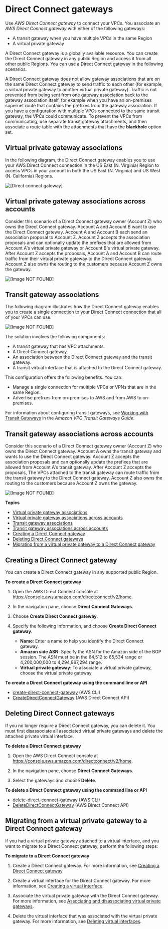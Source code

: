 # Direct Connect gateways<a name="direct-connect-gateways-intro"></a>

Use *AWS Direct Connect gateway* to connect your VPCs\. You associate an *AWS Direct Connect gateway* with either of the following gateways: 
+ A transit gateway when you have multiple VPCs in the same Region
+ A virtual private gateway

 A Direct Connect gateway is a globally available resource\. You can create the Direct Connect gateway in any public Region and access it from all other public Regions\. You can use a Direct Connect gateway in the following scenarios\.

A Direct Connect gateway does not allow gateway associations that are on the same Direct Connect gateway to send traffic to each other \(for example, a virtual private gateway to another virtual private gateway\)\. Traffic is not prevented from being sent from one gateway association back to the gateway association itself, for example when you have an on\-premises supernet route that contains the prefixes from the gateway association\. If you have a configuration with multiple VPCs connected to the same transit gateway, the VPCs could communicate\. To prevent the VPCs from communicating, use separate transit gateway attachments, and then associate a route table with the attachments that have the **blackhole** option set\.

## Virtual private gateway associations<a name="virtual-private-gateway"></a>

In the following diagram, the Direct Connect gateway enables you to use your AWS Direct Connect connection in the US East \(N\. Virginia\) Region to access VPCs in your account in both the US East \(N\. Virginia\) and US West \(N\. California\) Regions\.

![\[Direct connect gateway\]](http://docs.aws.amazon.com/directconnect/latest/UserGuide/images/dx-gateway.png)

## Virtual private gateway associations across accounts<a name="virtual-private-gateway-across-accounts"></a>

Consider this scenario of a Direct Connect gateway owner \(Account Z\) who owns the Direct Connect gateway\. Account A and Account B want to use the Direct Connect gateway\. Account A and Account B each send an association proposal to Account Z\. Account Z accepts the association proposals and can optionally update the prefixes that are allowed from Account A's virtual private gateway or Account B's virtual private gateway\. After Account Z accepts the proposals, Account A and Account B can route traffic from their virtual private gateway to the Direct Connect gateway\. Account Z also owns the routing to the customers because Account Z owns the gateway\.

![\[Image NOT FOUND\]](http://docs.aws.amazon.com/directconnect/latest/UserGuide/images/ma-vpc.png)

## Transit gateway associations<a name="transit-gateway"></a>

The following diagram illustrates how the Direct Connect gateway enables you to create a single connection to your Direct Connect connection that all of your VPCs can use\.

![\[Image NOT FOUND\]](http://docs.aws.amazon.com/directconnect/latest/UserGuide/images/direct-connect-tgw.png)

The solution involves the following components:
+ A transit gateway that has VPC attachments\.
+ A Direct Connect gateway\.
+ An association between the Direct Connect gateway and the transit gateway\.
+ A transit virtual interface that is attached to the Direct Connect gateway\.

This configuration offers the following benefits\. You can:
+ Manage a single connection for multiple VPCs or VPNs that are in the same Region\.
+ Advertise prefixes from on\-premises to AWS and from AWS to on\-premises\.

For information about configuring transit gateways, see [Working with Transit Gateways](https://docs.aws.amazon.com/vpc/latest/tgw/tgw-dcg-attachments.html) in the *Amazon VPC Transit Gateways Guide*\.

## Transit gateway associations across accounts<a name="transit-gateway-across-accounts"></a>

Consider this scenario of a Direct Connect gateway owner \(Account Z\) who owns the Direct Connect gateway\. Account A owns the transit gateway and wants to use the Direct Connect gateway\. Account Z accepts the association proposals and can optionally update the prefixes that are allowed from Account A's transit gateway\. After Account Z accepts the proposals, The VPCs attached to the transit gateway can route traffic from the transit gateway to the Direct Connect gateway\. Account Z also owns the routing to the customers because Account Z owns the gateway\.

![\[Image NOT FOUND\]](http://docs.aws.amazon.com/directconnect/latest/UserGuide/images/direct-connect-ma-tgw.png)

**Topics**
+ [Virtual private gateway associations](#virtual-private-gateway)
+ [Virtual private gateway associations across accounts](#virtual-private-gateway-across-accounts)
+ [Transit gateway associations](#transit-gateway)
+ [Transit gateway associations across accounts](#transit-gateway-across-accounts)
+ [Creating a Direct Connect gateway](#create-direct-connect-gateway)
+ [Deleting Direct Connect gateways](#delete-direct-connect-gateway)
+ [Migrating from a virtual private gateway to a Direct Connect gateway](#migrate-to-direct-connect-gateway)

## Creating a Direct Connect gateway<a name="create-direct-connect-gateway"></a>

You can create a Direct Connect gateway in any supported public Region\. 

**To create a Direct Connect gateway**

1. Open the AWS Direct Connect console at [https://console\.aws\.amazon\.com/directconnect/v2/home](https://console.aws.amazon.com/directconnect/v2/home)\.

1. In the navigation pane, choose **Direct Connect Gateways**\.

1. Choose **Create Direct Connect gateway**\.

1. Specify the following information, and choose **Create Direct Connect gateway**\.
   + **Name**: Enter a name to help you identify the Direct Connect gateway\.
   + **Amazon side ASN**: Specify the ASN for the Amazon side of the BGP session\. The ASN must be in the 64,512 to 65,534 range or 4,200,000,000 to 4,294,967,294 range\.
   + **Virtual private gateway**: To associate a virtual private gateway, choose the virtual private gateway\.

**To create a Direct Connect gateway using the command line or API**
+ [create\-direct\-connect\-gateway](https://docs.aws.amazon.com/cli/latest/reference/directconnect/create-direct-connect-gateway.html) \(AWS CLI\)
+ [CreateDirectConnectGateway](https://docs.aws.amazon.com/directconnect/latest/APIReference/API_CreateDirectConnectGateway.html) \(AWS Direct Connect API\)

## Deleting Direct Connect gateways<a name="delete-direct-connect-gateway"></a>

If you no longer require a Direct Connect gateway, you can delete it\. You must first disassociate all associated virtual private gateways and delete the attached private virtual interface\.

**To delete a Direct Connect gateway**

1. Open the AWS Direct Connect console at [https://console\.aws\.amazon\.com/directconnect/v2/home](https://console.aws.amazon.com/directconnect/v2/home)\.

1. In the navigation pane, choose **Direct Connect Gateways**\.

1. Select the gateways and choose **Delete**\.

**To delete a Direct Connect gateway using the command line or API**
+ [delete\-direct\-connect\-gateway](https://docs.aws.amazon.com/cli/latest/reference/directconnect/delete-direct-connect-gateway.html) \(AWS CLI\)
+ [DeleteDirectConnectGateway](https://docs.aws.amazon.com/directconnect/latest/APIReference/API_DeleteDirectConnectGateway.html) \(AWS Direct Connect API\)

## Migrating from a virtual private gateway to a Direct Connect gateway<a name="migrate-to-direct-connect-gateway"></a>

If you had a virtual private gateway attached to a virtual interface, and you want to migrate to a Direct Connect gateway, perform the following steps:

**To migrate to a Direct Connect gateway**

1. Create a Direct Connect gateway\. For more information, see [Creating a Direct Connect gateway](#create-direct-connect-gateway)\.

1. Create a virtual interface for the Direct Connect gateway\. For more information, see [Creating a virtual interface](create-vif.md)\.

1. Associate the virtual private gateway with the Direct Connect gateway\. For more information, see [Associating and disassociating virtual private gateways](virtualgateways.md#associate-vgw-with-direct-connect-gateway)\.

1. Delete the virtual interface that was associated with the virtual private gateway\. For more information, see [Deleting virtual interfaces](deletevif.md)\.